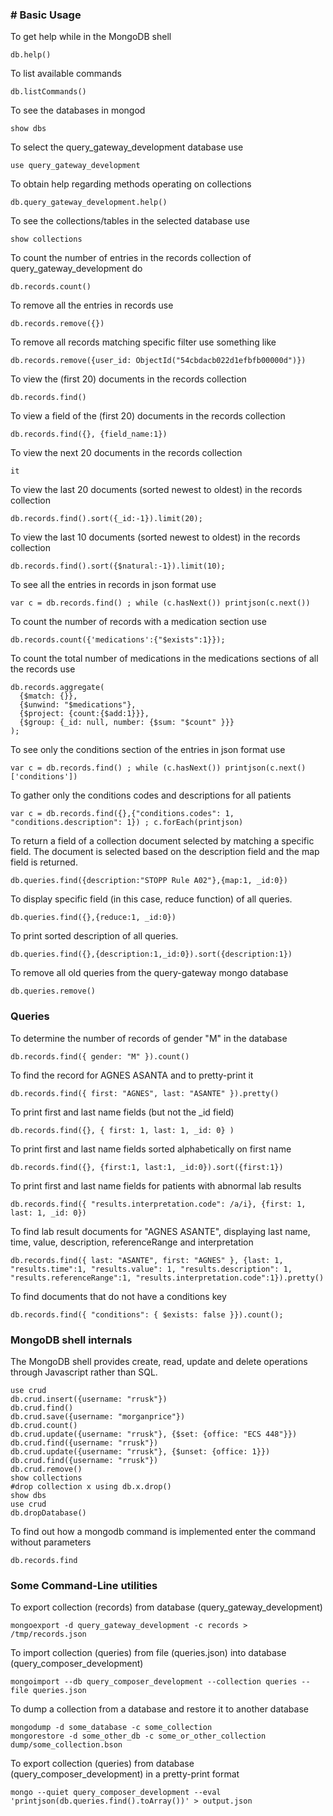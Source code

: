 ### # Basic Usage

To get help while in the MongoDB shell

    db.help()

To list available commands

    db.listCommands()

To see the databases in mongod

    show dbs

To select the query_gateway_development database use

    use query_gateway_development

To obtain help regarding methods operating on collections 

    db.query_gateway_development.help()

To see the collections/tables in the selected database use

    show collections

To count the number of entries in the records collection of query_gateway_development do

    db.records.count()

To remove all the entries in records use

    db.records.remove({})

To remove all records matching specific filter use something like

    db.records.remove({user_id: ObjectId("54cbdacb022d1efbfb00000d")})

To view the (first 20) documents in the records collection

    db.records.find()

To view a field of the (first 20) documents in the records collection

    db.records.find({}, {field_name:1})

To view the next 20 documents in the records collection

    it

To view the last 20 documents (sorted newest to oldest) in the records collection

    db.records.find().sort({_id:-1}).limit(20);

To view the last 10 documents (sorted newest to oldest) in the records collection

    db.records.find().sort({$natural:-1}).limit(10);

To see all the entries in records in json format use

    var c = db.records.find() ; while (c.hasNext()) printjson(c.next())

To count the number of records with a medication section use

    db.records.count({'medications':{"$exists":1}});

To count the total number of medications in the medications sections of all the records use

	db.records.aggregate(
	  {$match: {}},                 
	  {$unwind: "$medications"},
	  {$project: {count:{$add:1}}},
	  {$group: {_id: null, number: {$sum: "$count" }}}
	);

To see only the conditions section of the entries in json format use

    var c = db.records.find() ; while (c.hasNext()) printjson(c.next()['conditions'])

To gather only the conditions codes and descriptions for all patients

    var c = db.records.find({},{"conditions.codes": 1, "conditions.description": 1}) ; c.forEach(printjson)

To return a field of a collection document selected by matching a specific field.  The document
is selected based on the description field and the map field is returned.

    db.queries.find({description:"STOPP Rule A02"},{map:1, _id:0})

To display specific field (in this case, reduce function) of all queries.

    db.queries.find({},{reduce:1, _id:0})

To print sorted description of all queries.

    db.queries.find({},{description:1,_id:0}).sort({description:1})

To remove all old queries from the query-gateway mongo database

    db.queries.remove()

### Queries

To determine the number of records of gender "M" in the database

    db.records.find({ gender: "M" }).count()

To find the record for AGNES ASANTA and to pretty-print it

    db.records.find({ first: "AGNES", last: "ASANTE" }).pretty()

To print first and last name fields (but not the _id field)

    db.records.find({}, { first: 1, last: 1, _id: 0} )

To print first and last name fields sorted alphabetically on first name

    db.records.find({}, {first:1, last:1, _id:0}).sort({first:1})

To print first and last name fields for patients with abnormal lab results

    db.records.find({ "results.interpretation.code": /a/i}, {first: 1, last: 1, _id: 0})

To find lab result documents for "AGNES ASANTE", displaying last name, time, value, description, referenceRange and interpretation

    db.records.find({ last: "ASANTE", first: "AGNES" }, {last: 1, "results.time":1, "results.value": 1, "results.description": 1, "results.referenceRange":1, "results.interpretation.code":1}).pretty()

To find documents that do not have a conditions key

    db.records.find({ "conditions": { $exists: false }}).count();

    
### MongoDB shell internals

The MongoDB shell provides create, read, update and delete operations through Javascript rather than SQL.

    use crud
    db.crud.insert({username: "rrusk"})
    db.crud.find()
    db.crud.save({username: "morganprice"})
    db.crud.count()
    db.crud.update({username: "rrusk"}, {$set: {office: "ECS 448"}})
    db.crud.find({username: "rrusk"})
    db.crud.update({username: "rrusk"}, {$unset: {office: 1}})
    db.crud.find({username: "rrusk"})
    db.crud.remove()
    show collections
    #drop collection x using db.x.drop()
    show dbs
    use crud
    db.dropDatabase()

To find out how a mongodb command is implemented enter the command without parameters

    db.records.find

### Some Command-Line utilities

To export collection (records) from database (query_gateway_development)

    mongoexport -d query_gateway_development -c records > /tmp/records.json

To import collection (queries) from file (queries.json) into database (query_composer_development)

    mongoimport --db query_composer_development --collection queries --file queries.json

To dump a collection from a database and restore it to another database

    mongodump -d some_database -c some_collection
    mongorestore -d some_other_db -c some_or_other_collection dump/some_collection.bson

To export collection (queries) from database (query_composer_development) in a pretty-print format

    mongo --quiet query_composer_development --eval 'printjson(db.queries.find().toArray())' > output.json
